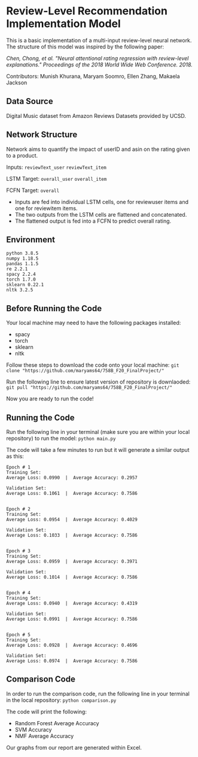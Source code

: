 # Review-Level Recommendation Implementation Model
This is a basic implementation of a multi-input review-level neural network. The structure of this model was inspired by the following paper:

*Chen, Chong, et al. "Neural attentional rating regression with review-level explanations." Proceedings of the 2018 World Wide Web Conference. 2018.*

Contributors: Munish Khurana, Maryam Soomro, Ellen Zhang, Makaela Jackson

## Data Source

Digital Music dataset from Amazon Reviews Datasets provided by UCSD.

## Network Structure

Network aims to quantify the impact of userID and asin on the rating given to a product. 

Inputs: 
`reviewText_user`
`reviewText_item`

LSTM Target:
`overall_user`
`overall_item`

FCFN Target:
`overall`

- Inputs are fed into individual LSTM cells, one for reviewuser items and one for reviewitem items. 
- The two outputs from the LSTM cells are flattened and concatenated.
- The flattened output is fed into a FCFN to predict overall rating. 

## Environment
```
python 3.8.5
numpy 1.18.5
pandas 1.1.5
re 2.2.1
spacy 2.2.4
torch 1.7.0
sklearn 0.22.1
nltk 3.2.5
```
## Before Running the Code

Your local machine may need to have the following packages installed:
- spacy
- torch
- sklearn
- nltk

Follow these steps to download the code onto your local machine:
`git clone "https://github.com/maryams64/758B_F20_FinalProject/"`

Run the following line to ensure latest version of repository is downlaoded:
`git pull "https://github.com/maryams64/758B_F20_FinalProject/"`

Now you are ready to run the code!

## Running the Code

Run the following line in your terminal (make sure you are within your local repository) to run the model:
`python main.py`

The code will take a few minutes to run but it will generate a similar output as this:
```
Epoch # 1
Training Set:
Average Loss: 0.0990  |  Average Accuracy: 0.2957

Validation Set:
Average Loss: 0.1061  |  Average Accuracy: 0.7586


Epoch # 2
Training Set:
Average Loss: 0.0954  |  Average Accuracy: 0.4029

Validation Set:
Average Loss: 0.1033  |  Average Accuracy: 0.7586


Epoch # 3
Training Set:
Average Loss: 0.0959  |  Average Accuracy: 0.3971

Validation Set:
Average Loss: 0.1014  |  Average Accuracy: 0.7586


Epoch # 4
Training Set:
Average Loss: 0.0940  |  Average Accuracy: 0.4319

Validation Set:
Average Loss: 0.0991  |  Average Accuracy: 0.7586


Epoch # 5
Training Set:
Average Loss: 0.0928  |  Average Accuracy: 0.4696

Validation Set:
Average Loss: 0.0974  |  Average Accuracy: 0.7586
```
## Comparison Code
In order to run the comparison code, run the following line in your terminal in the local repository: `python comparison.py`

The code will print the following:
- Random Forest Average Accuracy
- SVM Accuracy
- NMF Average Accuracy

Our graphs from our report are generated within Excel.


